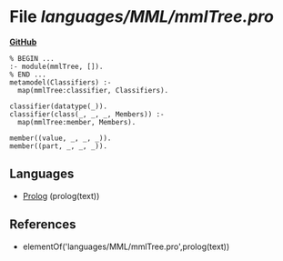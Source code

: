 # File _languages/MML/mmlTree.pro_
**[GitHub](https://github.com/softlang/yas/blob/master/languages/MML/mmlTree.pro)**
```
% BEGIN ...
:- module(mmlTree, []).
% END ...
metamodel(Classifiers) :-
  map(mmlTree:classifier, Classifiers).

classifier(datatype(_)).
classifier(class(_, _, _, Members)) :-
  map(mmlTree:member, Members).

member((value, _, _, _)).
member((part, _, _, _)).
```

## Languages
* [Prolog](../languages/Prolog.md) (prolog(text))

## References
* elementOf('languages/MML/mmlTree.pro',prolog(text))
